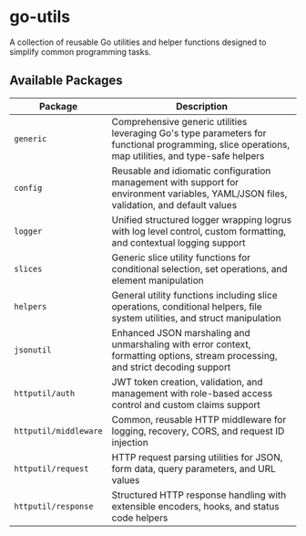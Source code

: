 # go-utils

A collection of reusable Go utilities and helper functions designed to simplify common programming tasks.

## Available Packages

| Package               | Description                                                                                                                                        |
| --------------------- | -------------------------------------------------------------------------------------------------------------------------------------------------- |
| `generic`             | Comprehensive generic utilities leveraging Go's type parameters for functional programming, slice operations, map utilities, and type-safe helpers |
| `config`              | Reusable and idiomatic configuration management with support for environment variables, YAML/JSON files, validation, and default values            |
| `logger`              | Unified structured logger wrapping logrus with log level control, custom formatting, and contextual logging support                                |
| `slices`              | Generic slice utility functions for conditional selection, set operations, and element manipulation                                                |
| `helpers`             | General utility functions including slice operations, conditional helpers, file system utilities, and struct manipulation                          |
| `jsonutil`            | Enhanced JSON marshaling and unmarshaling with error context, formatting options, stream processing, and strict decoding support                   |
| `httputil/auth`       | JWT token creation, validation, and management with role-based access control and custom claims support                                            |
| `httputil/middleware` | Common, reusable HTTP middleware for logging, recovery, CORS, and request ID injection                                                             |
| `httputil/request`    | HTTP request parsing utilities for JSON, form data, query parameters, and URL values                                                               |
| `httputil/response`   | Structured HTTP response handling with extensible encoders, hooks, and status code helpers                                                         |
